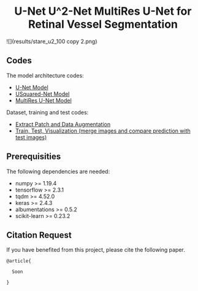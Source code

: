 <h1 align="center">  U-Net U^2-Net MultiRes U-Net for Retinal Vessel Segmentation  </h1>

![](results/stare_u2_100 copy 2.png)



## Codes

The model architecture codes:

* [U-Net Model](https://github.com/knrl/UNet-USquarredNet-MultiResUNet-for-Retinal-Vessel-Segmentation/blob/main/models/unet.py)
* [USquared-Net Model](https://github.com/knrl/UNet-USquarredNet-MultiResUNet-for-Vessel-Segmentation/blob/main/models/usquarednet.py)
* [MultiRes U-Net Model](https://github.com/knrl/UNet-USquarredNet-MultiResUNet-for-Vessel-Segmentation/blob/main/models/resunet.py)

Dataset, training and test codes:

* [Extract Patch and Data Augmentation](https://github.com/knrl/UNet-USquarredNet-MultiResUNet-for-Retinal-Vessel-Segmentation/blob/main/preparation_dataset.py)
* [Train, Test, Visualization (merge images and compare prediction with test images)](https://github.com/knrl/UNet-USquarredNet-MultiResUNet-for-Retinal-Vessel-Segmentation/blob/main/train_test_visualize.py)

## Prerequisities

The following dependencies are needed:
- numpy >= 1.19.4
- tensorflow >= 2.3.1
- tqdm >= 4.52.0
- keras >= 2.4.3
- albumentations >= 0.5.2
- scikit-learn >= 0.23.2


## Citation Request

If you have benefited from this project, please cite the following paper.

```
@article{

  Soon

}

```

